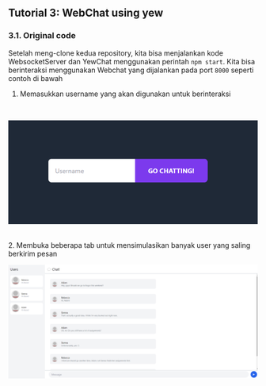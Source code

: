 ## Tutorial 3: WebChat using yew
### 3.1. Original code
Setelah meng-clone kedua repository, kita bisa menjalankan kode WebsocketServer dan YewChat menggunakan perintah `npm start`. Kita bisa berinteraksi menggunakan Webchat yang dijalankan pada port `8000` seperti contoh di bawah
<br>
1. Memasukkan username yang akan digunakan untuk berinteraksi
<br>

![input_username](documentation/enterusername.png) 

<br>
2. Membuka beberapa tab untuk mensimulasikan banyak user yang saling berkirim pesan
<br>

![communication](documentation/playwithit.png)